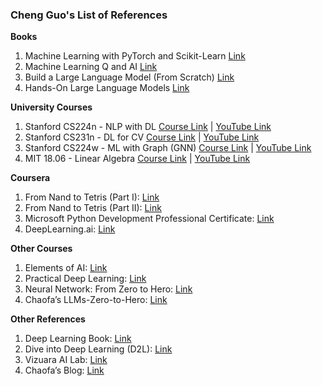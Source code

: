 ### Cheng Guo's List of References

**Books**
1. Machine Learning with PyTorch and Scikit-Learn [Link](https://github.com/rasbt/machine-learning-book) 
2. Machine Learning Q and AI [Link](https://github.com/rasbt/MachineLearning-QandAI-book)
3. Build a Large Language Model (From Scratch) [Link](https://github.com/rasbt/LLMs-from-scratch)
4. Hands-On Large Language Models [Link](https://github.com/HandsOnLLM/Hands-On-Large-Language-Models) 

**University Courses**
1. Stanford CS224n - NLP with DL
[Course Link](https://web.stanford.edu/class/archive/cs/cs224n/cs224n.1234/) |
[YouTube Link](https://www.youtube.com/playlist?list=PLoROMvodv4rMFqRtEuo6SGjY4XbRIVRd4) 
2. Stanford CS231n - DL for CV
[Course Link](https://cs231n.stanford.edu/2017/index.html) |
[YouTube Link](https://www.youtube.com/playlist?list=PLSVEhWrZWDHQTBmWZufjxpw3s8sveJtnJ)
3. Stanford CS224w - ML with Graph (GNN)
[Course Link](https://snap.stanford.edu/class/cs224w-2020/) |
[YouTube Link](https://www.youtube.com/playlist?list=PLoROMvodv4rPLKxIpqhjhPgdQy7imNkDn)
4. MIT 18.06 - Linear Algebra
[Course Link](https://ocw.mit.edu/courses/18-06-linear-algebra-spring-2010/) |
[YouTube Link](https://www.youtube.com/playlist?list=PLE7DDD91010BC51F8)

**Coursera**
1. From Nand to Tetris (Part I): [Link](https://www.coursera.org/learn/build-a-computer) 
2. From Nand to Tetris (Part II): [Link](https://www.coursera.org/learn/nand2tetris2) 
3. Microsoft Python Development Professional Certificate: [Link](https://www.coursera.org/professional-certificates/microsoft-python-developer) 
4. DeepLearning.ai: [Link](https://www.coursera.org/partners/deeplearning-ai) 

**Other Courses**
1. Elements of AI: [Link](https://www.elementsofai.com/) 
2. Practical Deep Learning: [Link](https://course.fast.ai/) 
3. Neural Network: From Zero to Hero: [Link](https://karpathy.ai/zero-to-hero.html) 
4. Chaofa’s LLMs-Zero-to-Hero: [Link](https://github.com/bbruceyuan/LLMs-Zero-to-Hero) 

**Other References**
1. Deep Learning Book: [Link](https://www.deeplearningbook.org/) 
2. Dive into Deep Learning (D2L): [Link](https://d2l.ai/)
3. Vizuara AI Lab: [Link](https://www.youtube.com/@vizuara)
4. Chaofa’s Blog: [Link](https://bruceyuan.com/) 
